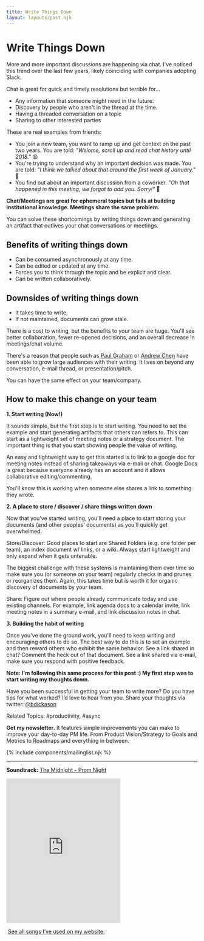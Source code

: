 ```yaml
---
title: Write Things Down
layout: layouts/post.njk
---
```


# Write Things Down

More and more important discussions are happening via chat. I've noticed this trend over the last few years, likely coinciding with companies adopting Slack. 

Chat is great for quick and timely resolutions but terrible for...
* Any information that someone might need in the future.
* Discovery by people who aren't in the thread at the time.
* Having a threaded conversation on a topic
* Sharing to other interested parties

These are real examples from friends:
* You join a new team, you want to ramp up and get context on the past two years. You are told: *"Welome, scroll up and read chat history until 2018."* 😩
* You're trying to understand why an important decision was made. You are told: *"I think we talked about that around the first week of January."* 🧐
* You find out about an important discussion from a coworker. *"Oh that happened in this meeting, we forgot to add you. Sorry!"* 😤

**Chat/Meetings are great for ephemeral topics but fails at building institutional knowledge. Meetings share the same problem.**

You can solve these shortcomings by writing things down and generating an artifact that outlives your chat conversations or meetings.

## Benefits of writing things down
* Can be consumed asynchronously at any time.
* Can be edited or updated at any time.
* Forces you to think through the topic and be explicit and clear.
* Can be written collaboratively.

## Downsides of writing things down
* It takes time to write.
* If not maintained, documents can grow stale.

There is a cost to writing, but the benefits to your team are huge. You'll see better collaboration, fewer re-opened decisions, and an overall decrease in meetings/chat volume.

There's a reason that people such as [Paul Graham](http://www.paulgraham.com/articles.html) or [Andrew Chen](https://andrewchen.co/) have been able to grow large audiences with their writing. It lives on beyond any conversation, e-mail thread, or presentation/pitch.

You can have the same effect on your team/company.

## How to make this change on your team

**1. Start writing (Now!)**

It sounds simple, but the first step is to start writing. You need to set the example and start generating artifacts that others can refers to. This can start as a lightweight set of meeting notes or a strategy document. The important thing is that you start showing people the value of writing.

An easy and lightweight way to get this started is to link to a google doc for meeting notes instead of sharing takeaways via e-mail or chat. Google Docs is great because everyone already has an account and it allows collaborative editing/commenting.

You'll know this is working when someone else shares a link to something they wrote.

**2. A place to store / discover / share things written down**

Now that you've started writing, you'll need a place to start storing your documents (and other peoples' documents) as you'll quickly get overwhelmed.

Store/Discover: Good places to start are Shared Folders (e.g. one folder per team), an index document w/ links, or a wiki. Always start lightweight and only expand when it gets untenable. 

The biggest challenge with these systems is maintaining them over time so make sure you (or someone on your team) regularly checks in and prunes or reorganizes them. Again, this takes time but is worth it for organic discovery of documents by your team.

Share: Figure out where people already communicate today and use existing channels. For example, link agenda docs to a calendar invite, link meeting notes in a summary e-mail, and link discussion notes in chat.

**3. Building the habit of writing**

Once you've done the ground work, you'll need to keep writing and encouraging others to do so. The best way to do this is to set an example and then reward others who exhibit the same behavior. See a link shared in chat? Comment the heck out of that document. See a link shared via e-mail, make sure you respond with positive feedback.

**Note: I'm following this same process for this post :) My first step was to start writing my thoughts down.**

Have you been successful in getting your team to write more? Do you have tips for what worked? I’d love to hear from you. Share your thoughts via twitter: [@bdickason](http://twitter.com/bdickason)

Related Topics: #productivity, #async

<strong>Get my newsletter.</strong>  It features simple improvements you can make to improve your day-to-day PM life. From Product Vision/Strategy to Goals and Metrics to Roadmaps and everything in between.


{% include components/mailinglist.njk %}

* * *

**Soundtrack:** [The Midnight - Prom Night](https://www.youtube.com/watch?v=OeCPQBRpiHA)
<iframe src="https://open.spotify.com/embed/track/5pOuutOhdUKIR9eruBTLD4" width="300" height="380" frameborder="0" allowtransparency="true" allow="encrypted-media"></iframe>

<img id="spotify"> [See all songs I’ve used on my website.](https://open.spotify.com/playlist/1sjamnHIeKEKqkYVwFtXo9?si=NAShg2i5TzetT69GKQ9Irw)